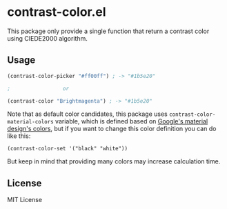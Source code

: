 # contrast-color.el

This package only provide a single function that return a contrast
color using CIEDE2000 algorithm.

## Usage

``` lisp
(contrast-color-picker "#ff00ff") ; -> "#1b5e20"

;                 or

(contrast-color "Brightmagenta") ; -> "#1b5e20"

```

Note that as default color candidates, this package uses
`contrast-color-material-colors` variable, which is defined based on
[Google's material design's colors](https://material.google.com/style/color.html),
but if you want to change this color definition you can do like this:

    (contrast-color-set '("black" "white"))

But keep in mind that providing many colors may increase calculation time.

## License
MIT License
